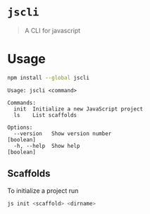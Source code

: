 # `jscli`
> A CLI for javascript

# Usage

```sh
npm install --global jscli
```

```
Usage: jscli <command>

Commands:
  init  Initialize a new JavaScript project
  ls    List scaffolds

Options:
  --version   Show version number                                      [boolean]
  -h, --help  Show help                                                [boolean]
```

## Scaffolds

To initialize a project run

```sh
js init <scaffold> <dirname>
```
